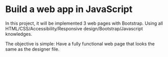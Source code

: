 # Build a web app in JavaScript

In this project, it will be implemented 3 web pages with Bootstrap. Using all HTML/CSS/Accessibility/Responsive design/Bootstrap/Javascript knowledges. 

The objective is simple: Have a fully functional web page that looks the same as the designer file.
